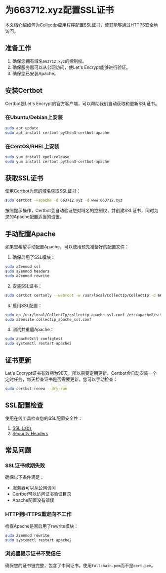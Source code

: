 # 为663712.xyz配置SSL证书

本文档介绍如何为CollectIp应用程序配置SSL证书，使其能够通过HTTPS安全地访问。

## 准备工作

1. 确保您拥有域名`663712.xyz`的控制权。
2. 确保服务器可以从公网访问，使Let's Encrypt能够进行验证。
3. 确保您已安装Apache。

## 安装Certbot

Certbot是Let's Encrypt的官方客户端，可以帮助我们自动获取和更新SSL证书。

### 在Ubuntu/Debian上安装

```bash
sudo apt update
sudo apt install certbot python3-certbot-apache
```

### 在CentOS/RHEL上安装

```bash
sudo yum install epel-release
sudo yum install certbot python3-certbot-apache
```

## 获取SSL证书

使用Certbot为您的域名获取SSL证书：

```bash
sudo certbot --apache -d 663712.xyz -d www.663712.xyz
```

按照提示操作，Certbot会自动验证您对域名的控制权，并创建SSL证书，同时为您的Apache配置适当的设置。

## 手动配置Apache

如果您希望手动配置Apache，可以使用预先准备好的配置文件：

1. 确保启用了SSL模块：

```bash
sudo a2enmod ssl
sudo a2enmod headers
sudo a2enmod rewrite
```

2. 安装SSL证书：

```bash
sudo certbot certonly --webroot -w /usr/local/CollectIp/CollectIp -d 663712.xyz -d www.663712.xyz
```

3. 启用SSL配置：

```bash
sudo cp /usr/local/CollectIp/collectip_apache_ssl.conf /etc/apache2/sites-available/
sudo a2ensite collectip_apache_ssl.conf
```

4. 测试并重启Apache：

```bash
sudo apache2ctl configtest
sudo systemctl restart apache2
```

## 证书更新

Let's Encrypt证书有效期为90天，所以需要定期更新。Certbot会自动安装一个定时任务，每天检查证书是否需要更新。您可以手动检查：

```bash
sudo certbot renew --dry-run
```

## SSL配置检查

使用在线工具检查您的SSL配置安全性：

1. [SSL Labs](https://www.ssllabs.com/ssltest/)
2. [Security Headers](https://securityheaders.com/)

## 常见问题

### SSL证书续期失败

确保以下条件满足：
- 服务器可以从公网访问
- Certbot可以访问证书验证目录
- Apache配置没有错误

### HTTP到HTTPS重定向不工作

检查Apache是否启用了rewrite模块：

```bash
sudo a2enmod rewrite
sudo systemctl restart apache2
```

### 浏览器提示证书不受信任

确保您的证书链完整，包含了中间证书。使用`fullchain.pem`而不是`cert.pem`。
